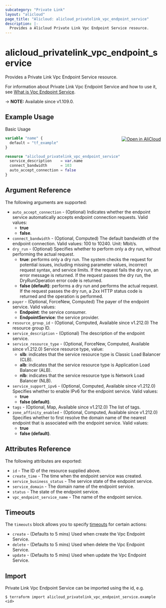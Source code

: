 ```yaml
---
subcategory: "Private Link"
layout: "alicloud"
page_title: "Alicloud: alicloud_privatelink_vpc_endpoint_service"
description: |-
  Provides a Alicloud Private Link Vpc Endpoint Service resource.
---
```


# alicloud_privatelink_vpc_endpoint_service

Provides a Private Link Vpc Endpoint Service resource. 

For information about Private Link Vpc Endpoint Service and how to use it, see [What is Vpc Endpoint Service](https://www.alibabacloud.com/help/en/privatelink/latest/api-privatelink-2020-04-15-createvpcendpointservice).

-> **NOTE:** Available since v1.109.0.

## Example Usage
<div class="oics-button" style="float: right;margin: 0 0 -40px 0;">
  <a href="https://api.aliyun.com/api-tools/terraform?resource=alicloud_privatelink_vpc_endpoint_service&exampleId=3a7ae46a-09f6-78a6-a810-69e7b0912f50c5749917&activeTab=example&spm=docs.r.privatelink_vpc_endpoint_service.0.3a7ae46a09" target="_blank">
    <img alt="Open in AliCloud" src="https://img.alicdn.com/imgextra/i1/O1CN01hjjqXv1uYUlY56FyX_!!6000000006049-55-tps-254-36.svg" style="max-height: 44px; margin: 32px auto; max-width: 100%;">
  </a>
</div>

Basic Usage

```terraform
variable "name" {
  default = "tf_example"
}

resource "alicloud_privatelink_vpc_endpoint_service" "example" {
  service_description    = var.name
  connect_bandwidth      = 103
  auto_accept_connection = false
}
```

## Argument Reference

The following arguments are supported:
* `auto_accept_connection` - (Optional) Indicates whether the endpoint service automatically accepts endpoint connection requests. Valid values:
  - **true**
  - **false**.
* `connect_bandwidth` - (Optional, Computed) The default bandwidth of the endpoint connection. Valid values: 100 to 10240. Unit: Mbit/s.
* `dry_run` - (Optional) Specifies whether to perform only a dry run, without performing the actual request.
  - **true**: performs only a dry run. The system checks the request for potential issues, including missing parameter values, incorrect request syntax, and service limits. If the request fails the dry run, an error message is returned. If the request passes the dry run, the DryRunOperation error code is returned.
  - **false (default)**: performs a dry run and performs the actual request. If the request passes the dry run, a 2xx HTTP status code is returned and the operation is performed.
* `payer` - (Optional, ForceNew, Computed) The payer of the endpoint service. Valid values:
  - **Endpoint**: the service consumer.
  - **EndpointService**: the service provider.
* `resource_group_id` - (Optional, Computed, Available since v1.212.0) The resource group ID.
* `service_description` - (Optional) The description of the endpoint service.
* `service_resource_type` - (Optional, ForceNew, Computed, Available since v1.212.0) Service resource type, value:
  - **slb**: indicates that the service resource type is Classic Load Balancer (CLB).
  - **alb**: indicates that the service resource type is Application Load Balancer (ALB).
  - **nlb**: indicates that the service resource type is Network Load Balancer (NLB).
* `service_support_ipv6` - (Optional, Computed, Available since v1.212.0) Specifies whether to enable IPv6 for the endpoint service. Valid values:
  - **true**
  - **false (default)**.
* `tags` - (Optional, Map, Available since v1.212.0) The list of tags.
* `zone_affinity_enabled` - (Optional, Computed, Available since v1.212.0) Specifies whether to first resolve the domain name of the nearest endpoint that is associated with the endpoint service. Valid values:
  - **true**
  - **false (default)**.

## Attributes Reference

The following attributes are exported:
* `id` - The ID of the resource supplied above.
* `create_time` - The time when the endpoint service was created.
* `service_business_status` - The service state of the endpoint service. 
* `service_domain` - The domain name of the endpoint service.
* `status` - The state of the endpoint service. 
* `vpc_endpoint_service_name` - The name of the endpoint service.

## Timeouts

The `timeouts` block allows you to specify [timeouts](https://www.terraform.io/docs/configuration-0-11/resources.html#timeouts) for certain actions:
* `create` - (Defaults to 5 mins) Used when create the Vpc Endpoint Service.
* `delete` - (Defaults to 5 mins) Used when delete the Vpc Endpoint Service.
* `update` - (Defaults to 5 mins) Used when update the Vpc Endpoint Service.

## Import

Private Link Vpc Endpoint Service can be imported using the id, e.g.

```shell
$ terraform import alicloud_privatelink_vpc_endpoint_service.example <id>
```